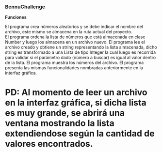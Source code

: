 ### BennuChallenge
**Funciones**

El programa crea números aleatorios y se debe indicar el nombre del archivo, este mismo se almacena en la ruta actual del proyecto.<br/>
El programa ordena la lista de números que está almacenada en clase Number y luego los almacena en un archivo nuevo.
El programa lee el archivo creado y obtiene un string representando la lista almacenada, dicho string es transformado a una Lista de tipo Integer la cual luego es recorrida para validar si el parámetro dado (número a buscar) es igual al valor dentro de la lista.
El programa muestra los números del archivo.
El programa presenta las mismas funcionalidades nombradas anteriormente en la interfaz gráfica.
# **PD: Al momento de leer un archivo en la interfaz gráfica, si dicha lista es muy grande, se abrirá una ventana mostrando la lista extendiendose según la cantidad de valores encontrados.**
